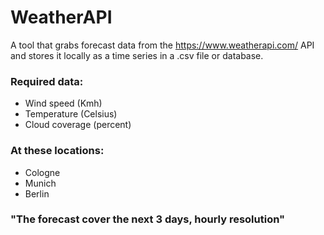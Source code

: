 # WeatherAPI

A tool that grabs forecast data from the https://www.weatherapi.com/ API and stores it locally as a time series in a .csv file or database.

### Required data: 
* Wind speed (Kmh)
* Temperature (Celsius)
* Cloud coverage (percent)
### At these locations:
* Cologne
* Munich 
* Berlin


### "The forecast cover the next 3 days, hourly resolution"

